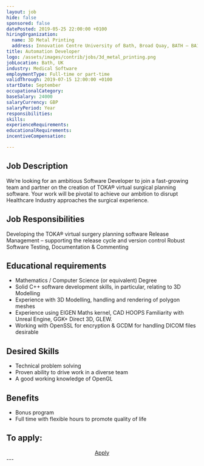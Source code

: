 ```yaml
---
layout: job
hide: false
sponsored: false
datePosted: 2019-05-25 22:00:00 +0100
hiringOrganization:
  name: 3D Metal Printing
  address: Innovation Centre University of Bath, Broad Quay, BATH – BA1 1UD (UK)
title: Automation Developer
logo: /assets/images/contrib/jobs/3d_metal_printing.png
jobLocation: Bath, UK
industry: Medical Software
employmentType: Full-time or part-time
validThrough: 2019-07-15 12:00:00 +0100
startDate: September
occupationalCategory:
baseSalary: 24000
salaryCurrency: GBP
salaryPeriod: Year
responsibilities:
skills:
experienceRequirements:
educationalRequirements:
incentiveCompensation:

---
```


## Job Description
We’re looking for an ambitious Software Developer to join a fast-growing team and partner on the creation of TOKA® virtual surgical planning software. Your work will be pivotal to achieve our ambition to disrupt Healthcare Industry approaches the surgical experience.

## Job Responsibilities
Developing the TOKA® virtual surgery planning software Release Management – supporting the release cycle and version control Robust Software Testing, Documentation & Commenting

## Educational requirements
- Mathematics / Computer Science (or equivalent) Degree
- Solid C++ software development skills, in particular, relating to 3D Modelling
- Experience with 3D Modelling, handling and rendering of polygon meshes
- Experience using EIGEN Maths kernel, CAD HOOPS Familiarity with Unreal Engine, GGK+ Direct 3D, GLEW.
- Working with OpenSSL for encryption & GCDM for handling DICOM files desirable

## Desired Skills
- Technical problem solving
- Proven ability to drive work in a diverse team
- A good working knowledge of OpenGL

## Benefits
- Bonus program
- Full time with flexible hours to promote quality of life

## To apply:
<div class="to-apply" style="text-align: center">
  <a class="btn btn--dark" style="margin: 20px" href="https://www.toka.org.uk/careers/junior-medical-software-developer/">
    Apply
  </a>
</div>
---
